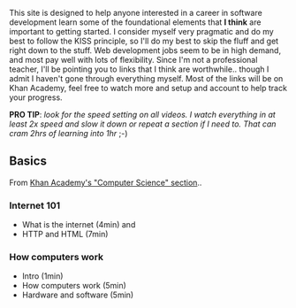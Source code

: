 This site is designed to help anyone interested in a career in software development learn some of the foundational elements that **I think** are important to getting started. I consider myself very pragmatic and do my best to follow the KISS principle, so I'll do my best to skip the fluff and get right down to the stuff. Web development jobs seem to be in high demand, and most pay well with lots of flexibility. Since I'm not a professional teacher, I'll be pointing you to links that I think are worthwhile.. though I admit I haven't gone through everything myself. Most of the links will be on Khan Academy, feel free to watch more and setup and account to help track your progress.

**PRO TIP**: *look for the speed setting on all videos. I watch everything in at least 2x speed and slow it down or repeat a section if I need to. That can cram 2hrs of learning into 1hr* ;-)

## Basics

From [Khan Academy's "Computer Science" section](https://www.khanacademy.org/computing/computer-science)..

### Internet 101

* What is the internet (4min) and
* HTTP and HTML (7min)

### How computers work

* Intro (1min)
* How computers work (5min)
* Hardware and software (5min)
